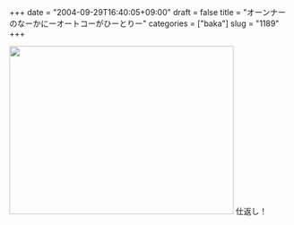 +++
date = "2004-09-29T16:40:05+09:00"
draft = false
title = "オーンナーのなーかにーオートコーがひーとりー"
categories = ["baka"]
slug = "1189"
+++

<img src="http://ieiriblog.jugem.jp/?image=4041" width="400" height="300" alt="" class="pict" />
仕返し！

